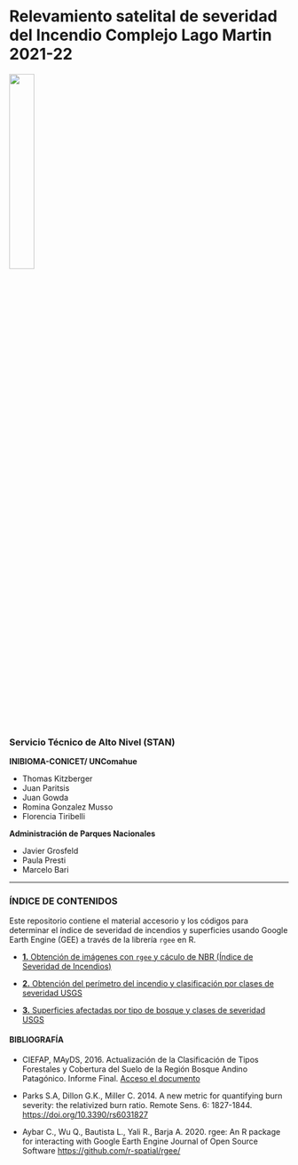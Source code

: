 Relevamiento satelital de severidad del Incendio Complejo Lago Martin
2021-22
================

<img src="_images/0_Logo.jpg" width="30%" style="display: block; margin: auto auto auto 0;" />

### **Servicio Técnico de Alto Nivel (STAN)**

**INIBIOMA-CONICET/ UNComahue**

-   Thomas Kitzberger
-   Juan Paritsis
-   Juan Gowda
-   Romina Gonzalez Musso
-   Florencia Tiribelli

**Administración de Parques Nacionales**

-   Javier Grosfeld
-   Paula Presti
-   Marcelo Bari

------------------------------------------------------------------------

### **ÍNDICE DE CONTENIDOS**

Este repositorio contiene el material accesorio y los códigos para
determinar el índice de severidad de incendios y superficies usando
Google Earth Engine (GEE) a través de la librería `rgee` en R.

-   [**1.** Obtención de imágenes con `rgee` y cáculo de NBR (Índice de
    Severidad de
    Incendios)](https://github.com/romina-gonzalez-musso/Severidad_IncendioLagoMartin/tree/master/_mds/1_Imagenes_rgee.md)

-   [**2.** Obtención del perímetro del incendio y clasificación por
    clases de severidad
    USGS](https://github.com/romina-gonzalez-musso/Severidad_IncendioLagoMartin/tree/master/_mds/2_NBR.md)

-   [**3.** Superficies afectadas por tipo de bosque y clases de
    severidad
    USGS](https://github.com/romina-gonzalez-musso/Severidad_IncendioLagoMartin/tree/master/_mds/3_Tipos_ftales.md)

#### **BIBLIOGRAFÍA**

-   CIEFAP, MAyDS, 2016. Actualización de la Clasificación de Tipos
    Forestales y Cobertura del Suelo de la Región Bosque Andino
    Patagónico. Informe Final. [Acceso el
    documento](https://www.argentina.gob.ar/sites/default/files/informe_final_ccs_bap_20160712.pdf)

-   Parks S.A, Dillon G.K., Miller C. 2014. A new metric for quantifying
    burn severity: the relativized burn ratio. Remote Sens. 6:
    1827-1844. <https://doi.org/10.3390/rs6031827>

-   Aybar C., Wu Q., Bautista L., Yali R., Barja A. 2020. rgee: An R
    package for interacting with Google Earth Engine Journal of Open
    Source Software <https://github.com/r-spatial/rgee/>
